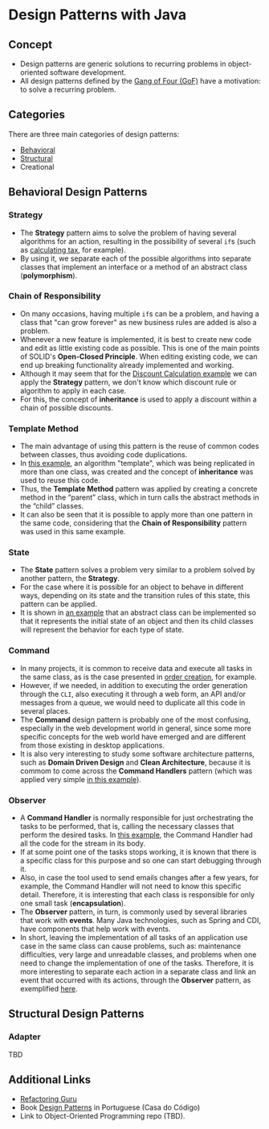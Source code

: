 # Design Patterns with Java

## Concept
* Design patterns are generic solutions to recurring problems in object-oriented software development.
* All design patterns defined by the [Gang of Four (GoF)](./Design_Patterns_Elements_of_Reusable_Object_Oriented_Software.pdf) have a motivation: to solve a recurring problem.

## Categories
There are three main categories of design patterns:
* [Behavioral](./behavioral-design-pattern/)
* [Structural](./structural-design-pattern/)
* Creational

## Behavioral Design Patterns

### Strategy
* The **Strategy** pattern aims to solve the problem of having several algorithms for an action, resulting in the possibility of several `if`s (such as [calculating tax](./behavioral-design-pattern/01-strategy/), for example).
* By using it, we separate each of the possible algorithms into separate classes that implement an interface or a method of an abstract class (**polymorphism**).

### Chain of Responsibility

* On many occasions, having multiple `if`s can be a problem, and having a class that "can grow forever" as new business rules are added is also a problem.
* Whenever a new feature is implemented, it is best to create new code and edit as little existing code as possible. This is one of the main points of SOLID's **Open-Closed Principle**. When editing existing code, we can end up breaking functionality already implemented and working.
* Although it may seem that for the [Discount Calculation example](./behavioral-design-pattern/02-chain-of-responsibility/) we can apply the **Strategy** pattern, we don't know which discount rule or algorithm to apply in each case.
* For this, the concept of **inheritance** is used to apply a discount within a chain of possible discounts.

### Template Method

* The main advantage of using this pattern is the reuse of common codes between classes, thus avoiding code duplications.
* In [this example](./behavioral-design-pattern/03-template-method/), an algorithm "template", which was being replicated in more than one class, was created and the concept of **inheritance** was used to reuse this code.
* Thus, the **Template Method** pattern was applied by creating a concrete method in the “parent” class, which in turn calls the abstract methods in the “child” classes.
* It can also be seen that it is possible to apply more than one pattern in the same code, considering that the **Chain of Responsibility** pattern was used in this same example.

### State
* The **State** pattern solves a problem very similar to a problem solved by another pattern, the **Strategy**.
* For the case where it is possible for an object to behave in different ways, depending on its state and the transition rules of this state, this pattern can be applied.
* It is shown in [an example](./behavioral-design-pattern/04-state/) that an abstract class can be implemented so that it represents the initial state of an object and then its child classes will represent the behavior for each type of state.

### Command
* In many projects, it is common to receive data and execute all tasks in the same class, as is the case presented in [order creation](./behavioral-design-pattern/05-command/store/), for example.
* However, if we needed, in addition to executing the order generation through the `CLI`, also executing it through a web form, an API and/or messages from a queue, we would need to duplicate all this code in several places.
* The **Command** design pattern is probably one of the most confusing, especially in the web development world in general, since some more specific concepts for the web world have emerged and are different from those existing in desktop applications.
* It is also very interesting to study some software architecture patterns, such as **Domain Driven Design** and **Clean Architecture**, because it is commom to come across the **Command Handlers** pattern (which was applied very simple [in this example](./behavioral-design-pattern/05-command/store_command/)).

### Observer
* A **Command Handler** is normally responsible for just orchestrating the tasks to be performed, that is, calling the necessary classes that perform the desired tasks. In [this example](./behavioral-design-pattern/06-observer/store/), the Command Handler had all the code for the stream in its body.
* If at some point one of the tasks stops working, it is known that there is a specific class for this purpose and so one can start debugging through it.
* Also, in case the tool used to send emails changes after a few years, for example, the Command Handler will not need to know this specific detail. Therefore, it is interesting that each class is responsible for only one small task (**encapsulation**).
* The **Observer** pattern, in turn, is commonly used by several libraries that work with **events**. Many Java technologies, such as Spring and CDI, have components that help work with events.
* In short, leaving the implementation of all tasks of an application use case in the same class can cause problems, such as: maintenance difficulties, very large and unreadable classes, and problems when one need to change the implementation of one of the tasks. Therefore, it is more interesting to separate each action in a separate class and link an event that occurred with its actions, through the **Observer** pattern, as exemplified [here](./behavioral-design-pattern/06-observer/store_observer/).

## Structural Design Patterns

### Adapter
TBD

## Additional Links
* [Refactoring Guru](https://refactoring.guru/pt-br/design-patterns/java)
* Book [Design Patterns](./Design_Patterns_com_Java_Projeto_Orientado_a_Objetos_Guiado_por_Padroes.pdf) in Portuguese (Casa do Código)
* Link to Object-Oriented Programming repo (TBD).